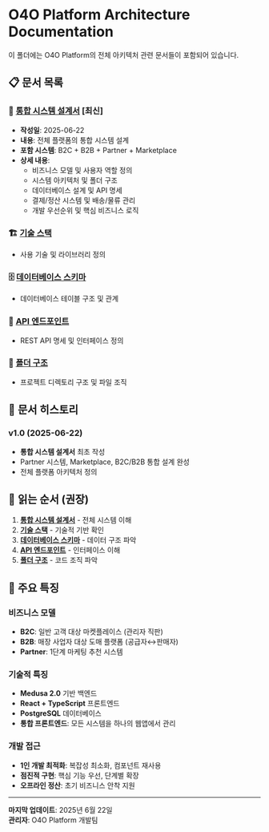 # O4O Platform Architecture Documentation

이 폴더에는 O4O Platform의 전체 아키텍처 관련 문서들이 포함되어 있습니다.

## 📋 문서 목록

### 🎯 [통합 시스템 설계서](./integrated-system-design.md) **[최신]**
- **작성일**: 2025-06-22
- **내용**: 전체 플랫폼의 통합 시스템 설계
- **포함 시스템**: B2C + B2B + Partner + Marketplace
- **상세 내용**:
  - 비즈니스 모델 및 사용자 역할 정의
  - 시스템 아키텍처 및 폴더 구조
  - 데이터베이스 설계 및 API 명세
  - 결제/정산 시스템 및 배송/물류 관리
  - 개발 우선순위 및 핵심 비즈니스 로직

### 🏗️ [기술 스택](./tech-stack.md)
- 사용 기술 및 라이브러리 정의

### 🗄️ [데이터베이스 스키마](./database-schema.md) 
- 데이터베이스 테이블 구조 및 관계

### 🔌 [API 엔드포인트](./api-endpoints.md)
- REST API 명세 및 인터페이스 정의

### 📁 [폴더 구조](./folder-structure.md)
- 프로젝트 디렉토리 구조 및 파일 조직

## 🔄 문서 히스토리

### v1.0 (2025-06-22)
- **통합 시스템 설계서** 최초 작성
- Partner 시스템, Marketplace, B2C/B2B 통합 설계 완성
- 전체 플랫폼 아키텍처 정의

## 📖 읽는 순서 (권장)

1. **[통합 시스템 설계서](./integrated-system-design.md)** - 전체 시스템 이해
2. **[기술 스택](./tech-stack.md)** - 기술적 기반 확인  
3. **[데이터베이스 스키마](./database-schema.md)** - 데이터 구조 파악
4. **[API 엔드포인트](./api-endpoints.md)** - 인터페이스 이해
5. **[폴더 구조](./folder-structure.md)** - 코드 조직 파악

## 🎯 주요 특징

### 비즈니스 모델
- **B2C**: 일반 고객 대상 마켓플레이스 (관리자 직판)
- **B2B**: 매장 사업자 대상 도매 플랫폼 (공급자↔판매자)  
- **Partner**: 1단계 마케팅 추천 시스템

### 기술적 특징
- **Medusa 2.0** 기반 백엔드
- **React + TypeScript** 프론트엔드
- **PostgreSQL** 데이터베이스
- **통합 프론트엔드**: 모든 시스템을 하나의 웹앱에서 관리

### 개발 접근
- **1인 개발 최적화**: 복잡성 최소화, 컴포넌트 재사용
- **점진적 구현**: 핵심 기능 우선, 단계별 확장
- **오프라인 정산**: 초기 비즈니스 안착 지원

---

**마지막 업데이트**: 2025년 6월 22일  
**관리자**: O4O Platform 개발팀
